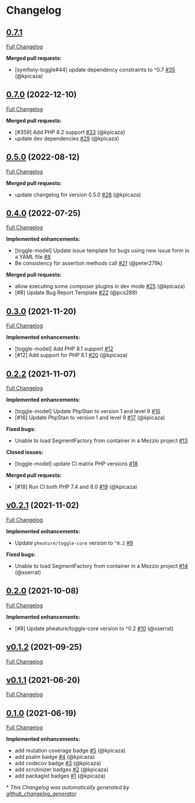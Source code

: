 # Changelog

## [0.7.1](https://github.com/pheature-flags/toggle-model/tree/0.7.1)

[Full Changelog](https://github.com/pheature-flags/toggle-model/compare/0.7.0...0.7.1)

**Merged pull requests:**

- \[symfony-toggle\#44\] update dependency constraints to ^0.7 [\#35](https://github.com/pheature-flags/toggle-model/pull/35) (@kpicaza)

## [0.7.0](https://github.com/pheature-flags/toggle-model/tree/0.7.0) (2022-12-10)

[Full Changelog](https://github.com/pheature-flags/toggle-model/compare/0.5.0...0.7.0)

**Merged pull requests:**

- \[\#359\] Add PHP 8.2 support [\#33](https://github.com/pheature-flags/toggle-model/pull/33) (@kpicaza)
- update dev dependencies [\#29](https://github.com/pheature-flags/toggle-model/pull/29) (@kpicaza)

## [0.5.0](https://github.com/pheature-flags/toggle-model/tree/0.5.0) (2022-08-12)

[Full Changelog](https://github.com/pheature-flags/toggle-model/compare/0.4.0...0.5.0)

**Merged pull requests:**

- update changelog for version 0.5.0 [\#28](https://github.com/pheature-flags/toggle-model/pull/28) (@kpicaza)

## [0.4.0](https://github.com/pheature-flags/toggle-model/tree/0.4.0) (2022-07-25)

[Full Changelog](https://github.com/pheature-flags/toggle-model/compare/0.3.0...0.4.0)

**Implemented enhancements:**

- \[toggle-model\] Update issue template for bugs using new issue form in a YAML file [\#8](https://github.com/pheature-flags/toggle-model/issues/8)
- Be consistency for assertion methods call [\#21](https://github.com/pheature-flags/toggle-model/pull/21) (@peter279k)

**Merged pull requests:**

- allow executing some composer plugins in dev mode [\#25](https://github.com/pheature-flags/toggle-model/pull/25) (@kpicaza)
- \[\#8\] Update Bug Report Template [\#22](https://github.com/pheature-flags/toggle-model/pull/22) (@pcs289)

## [0.3.0](https://github.com/pheature-flags/toggle-model/tree/0.3.0) (2021-11-20)

[Full Changelog](https://github.com/pheature-flags/toggle-model/compare/0.2.2...0.3.0)

**Implemented enhancements:**

- \[toggle-model\] Add PHP 8.1 support [\#12](https://github.com/pheature-flags/toggle-model/issues/12)
- \[\#12\] Add support for PHP 8.1 [\#20](https://github.com/pheature-flags/toggle-model/pull/20) (@kpicaza)

## [0.2.2](https://github.com/pheature-flags/toggle-model/tree/0.2.2) (2021-11-07)

[Full Changelog](https://github.com/pheature-flags/toggle-model/compare/v0.2.1...0.2.2)

**Implemented enhancements:**

- \[toggle-model\] Update PhpStan to version 1 and level 9 [\#16](https://github.com/pheature-flags/toggle-model/issues/16)
- \[\#16\] Update PhpStan to version 1 and level 9 [\#17](https://github.com/pheature-flags/toggle-model/pull/17) (@kpicaza)

**Fixed bugs:**

- Unable to load SegmentFactory from container in a Mezzio project [\#13](https://github.com/pheature-flags/toggle-model/issues/13)

**Closed issues:**

- \[toggle-model\] update CI matrix PHP versions [\#18](https://github.com/pheature-flags/toggle-model/issues/18)

**Merged pull requests:**

- \[\#18\] Run CI both PHP 7.4 and 8.0 [\#19](https://github.com/pheature-flags/toggle-model/pull/19) (@kpicaza)

## [v0.2.1](https://github.com/pheature-flags/toggle-model/tree/v0.2.1) (2021-11-02)

[Full Changelog](https://github.com/pheature-flags/toggle-model/compare/0.2.0...v0.2.1)

**Implemented enhancements:**

- Update `pheature/toggle-core` version to `^0.2`  [\#9](https://github.com/pheature-flags/toggle-model/issues/9)

**Fixed bugs:**

- Unable to load SegmentFactory from container in a Mezzio project [\#14](https://github.com/pheature-flags/toggle-model/pull/14) (@xserrat)

## [0.2.0](https://github.com/pheature-flags/toggle-model/tree/0.2.0) (2021-10-08)

[Full Changelog](https://github.com/pheature-flags/toggle-model/compare/v0.1.2...0.2.0)

**Implemented enhancements:**

- \[\#9\] Update pheature/toggle-core version to ^0.2 [\#10](https://github.com/pheature-flags/toggle-model/pull/10) (@xserrat)

## [v0.1.2](https://github.com/pheature-flags/toggle-model/tree/v0.1.2) (2021-09-25)

[Full Changelog](https://github.com/pheature-flags/toggle-model/compare/v0.1.1...v0.1.2)

## [v0.1.1](https://github.com/pheature-flags/toggle-model/tree/v0.1.1) (2021-06-20)

[Full Changelog](https://github.com/pheature-flags/toggle-model/compare/0.1.0...v0.1.1)

## [0.1.0](https://github.com/pheature-flags/toggle-model/tree/0.1.0) (2021-06-19)

[Full Changelog](https://github.com/pheature-flags/toggle-model/compare/2f1a8749945a2d11f4d2b82e4c8e53769333794a...0.1.0)

**Implemented enhancements:**

- add mutation coverage badge [\#5](https://github.com/pheature-flags/toggle-model/pull/5) (@kpicaza)
- add psalm badge [\#4](https://github.com/pheature-flags/toggle-model/pull/4) (@kpicaza)
- add codecov badge [\#3](https://github.com/pheature-flags/toggle-model/pull/3) (@kpicaza)
- add scrutinizer badges [\#2](https://github.com/pheature-flags/toggle-model/pull/2) (@kpicaza)
- add packagist badges [\#1](https://github.com/pheature-flags/toggle-model/pull/1) (@kpicaza)



\* *This Changelog was automatically generated by [github_changelog_generator](https://github.com/github-changelog-generator/github-changelog-generator)*
